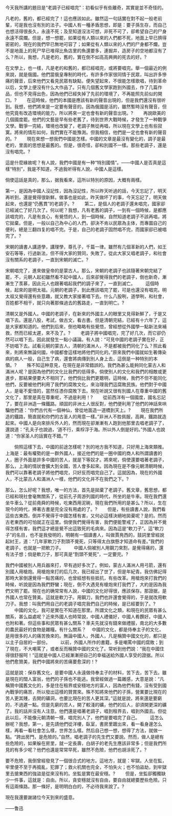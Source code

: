 今天我所講的題目是“老調子已經唱完”：初看似乎有些離奇，其實是並不奇怪的。

凡老的，舊的，都已經完了！這也應該如此。雖然這一句話實在對不起一般老前輩，可是我也沒有別的法子。中國人有一種矛盾思想，即是：要子孫生存，而自己也想活得很長久，永遠不死；及至知道沒法可想，非死不可了，卻希望自己的尸身永遠不腐爛。但是，想一想罷，如果從有人類以來的人們都不死，地面上早已擠得密密的，現在的我們早已無地可容了；如果從有人類以來的人們的尸身都不爛，豈不是地面上的死尸早已堆得比魚店里的魚還要多，連掘井，造房子的空地都沒有了么？所以，我想，凡是老的，舊的，實在倒不如高高興興的死去的好。?

在文學上，也一樣，凡是老的和舊的，都已經唱完，或將要唱完。舉一個最近的例來說，就是俄國。他們當俄皇專制的時代，有許多作家很同情于民眾，叫出許多慘痛的聲音，后來他們又看見民眾有缺點，便失望起來，不很能怎樣歌唱，待到革命以后，文學上便沒有什么大作品了。只有几個舊文學家跑到外國去，作了几篇作品，但也不見得出色，因為他們已經失掉了先前的環境了，不再能照先前似的開口。?
　　在這時候，他們的本國是應該有新的聲音出現的，但是我們還沒有很听到。我想，他們將來是一定要有聲音的。因為俄國是活的，雖然暫時沒有聲音，但他究竟有改造環境的能力，所以將來一定也會有新的聲音出現。?
　　再說歐美的几個國度罷。他們的文藝是早有些老舊了，待到世界大戰時候，才發生了一种戰爭文學。戰爭一完結，環境也改變了，老調子無從再唱，所以現在文學上也有些寂寞。將來的情形如何，我們實在不能豫測。但我相信，他們是一定也會有新的聲音的。?
　　現在來想一想我們中國是怎樣。中國的文章是最沒有變化的，調子是最老的，里面的思想是最舊的。但是，很奇怪，卻和別國不一樣。那些老調子，還是沒有唱完。?

這是什麼緣故呢？有人說，我們中國是有一种“特別國情”。——中國人是否真是這樣“特別”，我是不知道，不過我听得有人說，中國人是這樣。

倘使這話是真的，那么，据我看來，這所以特別的原因，大概有兩樣。

第一，是因為中國人沒記性，因為沒記性，所以昨天听過的話，今天忘記了，明天再听到，還是覺得很新鮮。做事也是如此，昨天做坏了的事，今天忘記了，明天做起來，也還是“仍舊貫”的老調子。?
　　第二，是個人的老調子還未唱完，國家卻已經滅亡了好几次了。何以呢？我想，凡有老舊的調子，一到有一個時候，是都應該唱完的，凡是有良心，有覺悟的人，到一個時候，自然知道老調子不該再唱，將它拋棄。但是，一般以自己為中心的人們，卻決不肯以民眾為主体，而專圖自己的便利，總是三翻四复的唱不完。于是，自己的老調子固然唱不完，而國家卻已被唱完了。?

宋朝的讀書人講道學，講理學，尊孔子，千篇一律。雖然有几個革新的人們，如王安石等等，行過新法，但不得大家的贊同，失敗了。從此大家又唱老調子，和社會沒有關系的老調子，一直到宋朝的滅亡。?

宋朝唱完了，進來做皇帝的是蒙古人。那么，宋朝的老調子也該隨著宋朝完結了罷，不，元朝人起初雖然看不起中國人，后來卻覺得我們的老調子，倒也新奇，漸漸生了羡慕，因此元人也跟著唱起我們的調子來了，一直到滅亡。
　　這個時候，起來的是明太祖。元朝的老調子，到此應該唱完了罷，可是也還沒有唱完。明太祖又覺得還有些意趣，就又教大家接著唱下去。什么八股咧，道學咧，和社會，百姓都不相干，就只向著那條過去的舊路走，一直到明亡。?

清朝又是外國人。中國的老調子，在新來的外國主人的眼里又見得新鮮了，于是又唱下去。還是八股，考試，做古文，看古書。但是清朝完結，已經有十六年了，這是大家都知道的。他們到后來，倒也略略有些覺悟，曾經想從外國學一點新法來補救，然而已經太遲，來不及了。?
　　老調子將中國唱完，完了好几次，而它卻仍然可以唱下去。因此就發生一點小議論。有人說：“可見中國的老調子實在好，正不妨唱下去。試看元朝的蒙古人，清朝的滿洲人，不是都被我們同化了么？照此看來，則將來無論何國，中國都會這樣地將他們同化的。”原來我們中國就如生著傳染病的病人一般，自己生了病，還會將病傳到別人身上去，這倒是一种特別的本領。?
　　殊不知這种意見，在現在是非常錯誤的。我們為甚么能夠同化蒙古人和滿洲人呢？是因為他們的文化比我們的低得多。倘使別人的文化和我們的相敵或更進步，那結果便要大不相同了。他們倘比我們更聰明，這時候，我們不但不能同化他們，反要被他們利用了我們的腐敗文化，來治理我們這腐敗民族。他們對于中國人，是毫不愛惜的，當然任憑你腐敗下去。現在听說又很有別國人在尊重中國的舊文化了，那里是真在尊重呢，不過是利用！?
　　從前西洋有一個國度，國名忘記了，要在非洲造一條鐵路。頑固的非洲土人很反對，他們便利用了他們的神話來哄騙他們道：“你們古代有一個神仙，曾從地面造一道橋到天上。?
　　現在我們所造的鐵路，簡直就和你們的古圣人的用意一樣。”非洲人不胜佩服，高興，鐵路就造起來。中國人是向來排斥外人的，然而現在卻漸漸有人跑到他那里去唱老調子了，還說道：“孔夫子也說過，‘道不行，乘桴浮于海。所以外人倒是好的。”外國人也說道：“你家圣人的話實在不錯。”?

　　倘照這樣下去，中國的前途怎樣呢？別的地方我不知道，只好用上海來類推。上海是：最有權勢的是一群外國人，接近他們的是一圈中國的商人和所謂讀書的人，圈子外面是許多中國的苦人，就是下等奴才。將來呢，倘使還要唱著老調子，那么，上海的情狀會擴大到全國，苦人會多起來。因為現在是不像元朝清朝時候，我們可以靠著老調子將他們唱完，只好反而唱完自己了。這就因為，現在的外國人，不比蒙古人和滿洲人一樣，他們的文化并不在我們之下。?

那么，怎么好呢？我想，唯一的方法，首先是拋棄了老調子。舊文章，舊思想，都已經和現社會毫無關系了，從前孔子周游列國的時代，所坐的是牛車。現在我們還坐牛車么？從前堯舜的時候，吃東西用泥碗，現在我們所用的是甚么？所以，生在現今的時代，捧著古書是完全沒有用處的了。?
　　但是，有些讀書人說，我們看這些古東西，倒并不覺得于中國怎樣有害，又何必這樣決絕地拋棄呢？是的。然而古老東西的可怕就正在這里。倘使我們覺得有害，我們便能警戒了，正因為并不覺得怎樣有害，我們這才總是覺不出這致死的毛病來。因為這是“軟刀子”。這“軟刀子”的名目，也不是我發明的，明朝有一個讀書人，叫做賈鳧西的，鼓詞里曾經說起紂王，道：“几年家軟刀子割頭不覺死，只等得太白旗懸才知道命有差。”我們的老調子，也就是一把軟刀子。
　　中國人倘被別人用鋼刀來割，是覺得痛的，還有法子想；倘是軟刀子，那可真是“割頭不覺死”，一定要完。?

我們中國被別人用兵器來打，早有過好多次了。例如，蒙古人滿洲人用弓箭，還有別國人用槍炮。用槍炮來打的后几次，我已經出了世了，但是年紀青。我仿佛記得那時大家倒還覺得一點苦痛的，也曾經想有些抵抗，有些改革。用槍炮來打我們的時候，听說是因為我們野蠻；現在，倒不大遇見有槍炮來打我們了，大約是因為我們文明了罷。現在也的确常常有人說，中國的文化好得很，應該保存。那證据，是外國人也常在贊美。這就是軟刀子。用鋼刀，我們也許還會覺得的，于是就改用軟刀子。我想：叫我們用自己的老調子唱完我們自己的時候，是已經要到了。?
　　中國的文化，我可是實在不知道在那里。所謂文化之類，和現在的民眾有甚么關系，甚么益處呢？近來外國人也時常說，中國人禮儀好，中國人肴饌好。中國人也附和著。但這些事和民眾有甚么關系？車夫先就沒有錢來做禮服，南北的大多數的農民最好的食物是雜糧。有什么關系？
　中國的文化，都是侍奉主子的文化，是用很多的人的痛苦換來的。無論中國人，外國人，凡是稱贊中國文化的，都只是以主子自居的一部份。
　　以前，外國人所作的書籍，多是嘲罵中國的腐敗；到了現在，不大嘲罵了，或者反而稱贊中國的文化了。常听到他們說：“我在中國住得很舒服呵！”這就是中國人已經漸漸把自己的幸福送給外國人享受的證据。所以他們愈贊美，我們中國將來的苦痛要愈深的！?

這就是說：保存舊文化，是要中國人永遠做侍奉主子的材料，苦下去，苦下去。雖是現在的闊人富翁，他們的子孫也不能逃。我曾經做過一篇雜感，大意是說：“凡稱贊中國舊文化的，多是住在租界或安穩地方的富人，因為他們有錢，沒有受到國內戰爭的痛苦，所以發出這樣的贊賞來。殊不知將來他們的子孫，營業要比現在的苦人更其賤，去開的礦洞，也要比現在的苦人更其深。”這就是說，將來還是要窮的，不過遲一點。但是先窮的苦人，開了較淺的礦，他們的后人，卻須開更深的礦了。我的話并沒有人注意。他們還是唱著老調子，唱到租界去，唱到外國去。但從此以后，不能像元朝清朝一樣，唱完別人了，他們是要唱完了自己。
　　這怎么辦呢？我想，第一，是先請他們從洋樓，臥室，書房里踱出來，看一看身邊怎么樣，再看一看社會怎么樣，世界怎么樣。然后自己想一想，想得了方法，就做一點。“跨出房門，是危險的。”自然，唱老調子的先生們又要說。然而，做人是總有些危險的，如果躲在房里，就一定長壽，白胡子的老先生應該非常多；但是我們所見的有多少呢？他們也還是常常早死，雖然不危險，他們也胡涂死了。?

要不危險，我倒曾經發見了一個很合式的地方。這地方，就是：牢獄。人坐在監，牢里便不至于再搗亂，犯罪了；救火机關也完全，不怕失火；也不怕盜劫，到牢獄里去搶東西的強盜是從來沒有的。坐監是實在最安穩。?
　　但是，坐監卻獨獨缺少一件事，這就是：自由。所以，貪安穩就沒有自由，要自由就總要歷些危險。只有這兩條路。那一條好，是明明白白的，不必待我來說了。?

現在我還要謝諸位今天到來的盛意。

——鲁迅